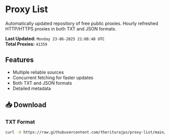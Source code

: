 # Proxy List

Automatically updated repository of free public proxies. Hourly refreshed HTTP/HTTPS proxies in both TXT and JSON formats.

**Last Updated:** `Monday 23-06-2025 21:08:48 UTC`  
**Total Proxies:** `41359`

## Features
- Multiple reliable sources
- Concurrent fetching for faster updates
- Both TXT and JSON formats
- Detailed metadata

## 📥 Download

### TXT Format
```bash
curl -O https://raw.githubusercontent.com/theriturajps/proxy-list/main/proxies.txt